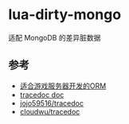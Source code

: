 # lua-dirty-mongo
适配 MongoDB 的差异脏数据

## 参考

- [适合游戏服务器开发的ORM](https://blog.hanxi.cc/p/93/)
- [tracedoc doc](https://blog.codingnow.com/2017/02/tracedoc.html)
- [jojo59516/tracedoc](https://github.com/jojo59516/tracedoc)
- [cloudwu/tracedoc](https://github.com/cloudwu/tracedoc)


